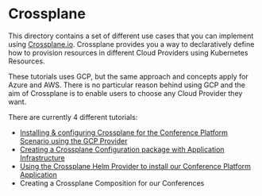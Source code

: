 # Crossplane

This directory contains a set of different use cases that you can implement using [Crossplane.io](http://crossplane.io). Crossplane provides you a way to declaratively define how to provision resources in different Cloud Providers using Kubernetes Resources. 

These tutorials uses GCP, but the same approach and concepts apply for Azure and AWS. There is no particular reason behind using GCP and the aim of Crossplane is to enable users to choose any Cloud Provider they want. 

There are currently 4 different tutorials:
- [Installing & configuring Crossplane for the Conference Platform Scenario using the GCP Provider](installing/README.md)
- [Creating a Crossplane Configuration package with Application Infrastructure](config-pkg/README.md)
- [Using the Crossplane Helm Provider to install our Conference Platform Application](helm/README.md)
- Creating a Crossplane Composition for our Conferences

 


